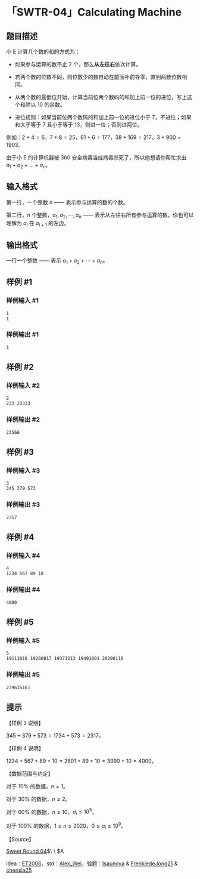 # 「SWTR-04」Calculating Machine

## 题目描述

小 E 计算几个数的和的方式为：

- 如果参与运算的数不止 $2$ 个，那么**从左往右**依次计算。

- 若两个数的位数不同，则位数少的数自动在前面补前导零，直到两数位数相同。

- 从两个数的最低位开始，计算当前位两个数码的和加上前一位的进位，写上这个和除以 $10$ 的余数。

- 进位规则：如果当前位两个数码的和加上前一位的进位小于 $7$，不进位；如果和大于等于 $7$ 且小于等于 $13$，则进一位；否则进两位。

例如：$2+4=6$，$7+8=25$，$61+6=177$，$38+169=217$，$3+900=1903$。

由于小 E 的计算机器被 360 安全病毒当成病毒杀死了，所以他想请你帮忙求出 $a_1+a_2+\dots+a_n$。

## 输入格式

第一行，一个整数 $n$ —— 表示参与运算的数的个数。

第二行，$n$ 个整数，$a_1,a_2,\cdots,a_n$ —— 表示从左往右所有参与运算的数，你也可以理解为 $a_i$ 在 $a_{i+1}$ 的左边。

## 输出格式

一行一个整数 —— 表示 $a_1+a_2+\cdots+a_n$。

## 样例 #1

### 样例输入 #1
```
1
1
```

### 样例输出 #1

```
1
```

## 样例 #2

### 样例输入 #2
```
2
233 23333
```

### 样例输出 #2

```
23566
```

## 样例 #3

### 样例输入 #3
```
3
345 379 573
```

### 样例输出 #3

```
2317
```

## 样例 #4

### 样例输入 #4
```
4
1234 567 89 10
```

### 样例输出 #4

```
4000
```

## 样例 #5

### 样例输入 #5
```
5
19111010 19260817 19371213 19491001 20200110
```

### 样例输出 #5

```
239635161
```

## 提示

【样例 $3$ 说明】

$345+379+573=1734+573=2317$。

【样例 $4$ 说明】

$1234+567+89+10=2801+89+10=3990+10=4000$。

【数据范围与约定】

对于 $10\%$ 的数据，$n=1$。

对于 $30\%$ 的数据，$n \leq 2$。

对于 $60\%$ 的数据，$n \leq 10$，$a_i \leq 10^5$。

对于 $100\%$ 的数据，$1 \leq n \leq 2020$，$0 \leq a_i \leq 10^9$。

【Source】

[Sweet Round 04](https://www.luogu.com.cn/contest/26414)$\ \ $A

idea：[ET2006](https://www.luogu.com.cn/user/115194)，std：[Alex_Wei](https://www.luogu.com.cn/user/123294)，验题：[Isaunoya](https://www.luogu.com.cn/user/96580) & [FrenkiedeJong21](https://www.luogu.com.cn/user/203968) & [chenxia25](https://www.luogu.com.cn/user/138400)
